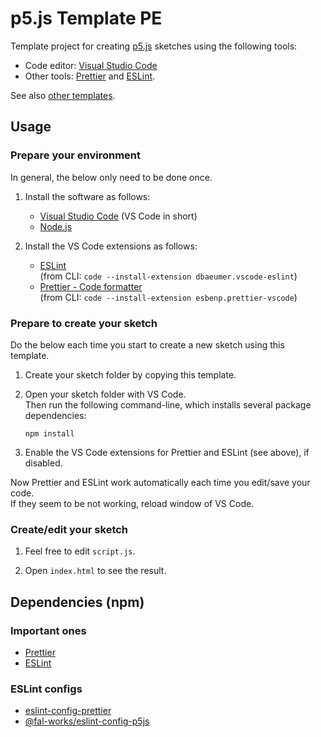 # p5.js Template PE

Template project for creating [p5.js](https://p5js.org/) sketches using the following tools:

- Code editor: [Visual Studio Code](https://code.visualstudio.com/)
- Other tools: [Prettier](https://prettier.io/) and [ESLint](https://eslint.org/).

See also [other templates](https://fal-works.github.io/p5js-templates/).


## Usage

### Prepare your environment

In general, the below only need to be done once.

1. Install the software as follows:

   - [Visual Studio Code](https://code.visualstudio.com/) (VS Code in short)
   - [Node.js](https://nodejs.org/)

2. Install the VS Code extensions as follows:

    - [ESLint](https://marketplace.visualstudio.com/items?itemName=dbaeumer.vscode-eslint)  
    (from CLI: `code --install-extension dbaeumer.vscode-eslint`)
    - [Prettier - Code formatter](https://marketplace.visualstudio.com/items?itemName=esbenp.prettier-vscode)  
    (from CLI: `code --install-extension esbenp.prettier-vscode`)

### Prepare to create your sketch

Do the below each time you start to create a new sketch using this template.

1. Create your sketch folder by copying this template.

2. Open your sketch folder with VS Code.  
Then run the following command-line, which installs several package dependencies:

    ```shell
    npm install
    ```

3. Enable the VS Code extensions for Prettier and ESLint (see above), if disabled.

Now Prettier and ESLint work automatically each time you edit/save your code.  
If they seem to be not working, reload window of VS Code.

### Create/edit your sketch

1. Feel free to edit `script.js`.

2. Open `index.html` to see the result.


## Dependencies (npm)

### Important ones

- [Prettier](https://www.npmjs.com/package/prettier)
- [ESLint](https://www.npmjs.com/package/eslint)

### ESLint configs

- [eslint-config-prettier](https://www.npmjs.com/package/eslint-config-prettier)
- [@fal-works/eslint-config-p5js](https://www.npmjs.com/package/@fal-works/eslint-config-p5js)
